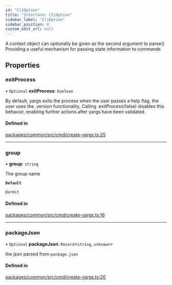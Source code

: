 ```yaml
---
id: "CliOption"
title: "Interface: CliOption"
sidebar_label: "CliOption"
sidebar_position: 0
custom_edit_url: null
---
```


A context object can optionally be given as the second argument to parse()
Providing a useful mechanism for passing state information to commands

## Properties

### exitProcess

• `Optional` **exitProcess**: `boolean`

By default, yargs exits the process when the user passes a help flag, the user uses the .version functionality,
Calling .exitProcess(false) disables this behavior, enabling further actions after yargs have been validated.

#### Defined in

[packages/common/src/cmd/create-yargs.ts:25](https://github.com/armitjs/armit/blob/224552a/packages/common/src/cmd/create-yargs.ts#L25)

---

### group

• **group**: `string`

The group name

**`Default`**

`@armit`

#### Defined in

[packages/common/src/cmd/create-yargs.ts:16](https://github.com/armitjs/armit/blob/224552a/packages/common/src/cmd/create-yargs.ts#L16)

---

### packageJson

• `Optional` **packageJson**: `Record`<`string`, `unknown`\>

the json parsed from `package.json`

#### Defined in

[packages/common/src/cmd/create-yargs.ts:20](https://github.com/armitjs/armit/blob/224552a/packages/common/src/cmd/create-yargs.ts#L20)
